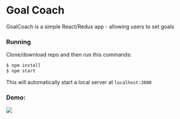 # Goal Coach

GoalCoach is a simple React/Redux app - allowing users to set goals

### Running
Clone/download repo and then run this commands:  
```sh
$ npm install
$ npm start
```
This will automatically start a local  server at ``localhost:3000``  


### Demo:
![](http://g.recordit.co/O3DHNsaahs.gif)

  
